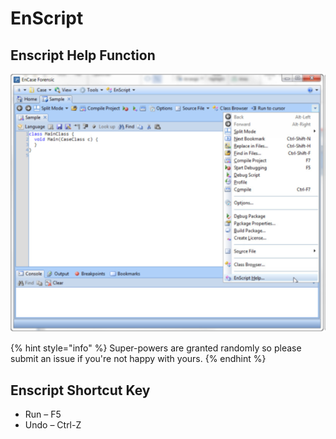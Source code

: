 # EnScript

## Enscript Help Function

![](../.gitbook/assets/image.png)

{% hint style="info" %}
 Super-powers are granted randomly so please submit an issue if you're not happy with yours.
{% endhint %}

## Enscript Shortcut Key

* Run – F5 
* Undo – Ctrl-Z

